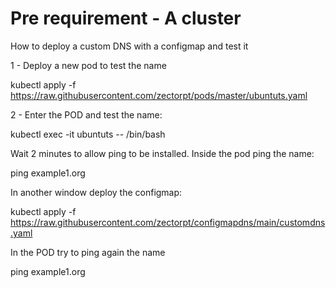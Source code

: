 # Pre requirement - A cluster
How to deploy a custom DNS with a configmap and test it

1 - Deploy a new pod to test the name

kubectl apply -f https://raw.githubusercontent.com/zectorpt/pods/master/ubuntuts.yaml

2 - Enter the POD and test the name:

kubectl exec -it ubuntuts -- /bin/bash

Wait 2 minutes to allow ping to be installed. Inside the pod ping the name:

ping example1.org

In another window deploy the configmap:

kubectl apply -f https://raw.githubusercontent.com/zectorpt/configmapdns/main/customdns.yaml

In the POD try to ping again the name

ping example1.org
